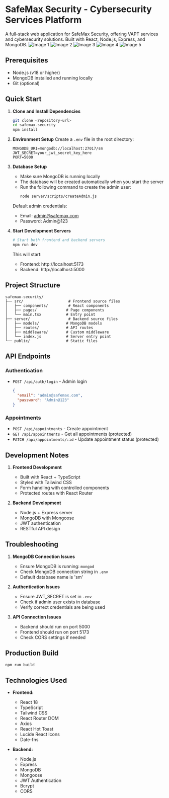 # SafeMax Security - Cybersecurity Services Platform

A full-stack web application for SafeMax Security, offering VAPT services and cybersecurity solutions. Built with React, Node.js, Express, and MongoDB.
![Image 1](https://github.com/ayushgupta9906/SafeMaxx/blob/sae/Screenshot%202024-11-10%20025039.png)
![Image 2](https://github.com/ayushgupta9906/SafeMaxx/blob/sae/Screenshot%202024-11-10%20025052.png)
![Image 3](https://github.com/ayushgupta9906/SafeMaxx/blob/sae/Screenshot%202024-11-10%20025103.png)
![Image 4](https://github.com/ayushgupta9906/SafeMaxx/blob/sae/Screenshot%202024-11-10%20025115.png)
![Image 5](https://github.com/ayushgupta9906/SafeMaxx/blob/sae/Screenshot%202024-11-10%20025127.png)


## Prerequisites

- Node.js (v18 or higher)
- MongoDB installed and running locally
- Git (optional)

## Quick Start

1. **Clone and Install Dependencies**
   ```bash
   git clone <repository-url>
   cd safemax-security
   npm install
   ```

2. **Environment Setup**
   Create a `.env` file in the root directory:
   ```
   MONGODB_URI=mongodb://localhost:27017/sm
   JWT_SECRET=your_jwt_secret_key_here
   PORT=5000
   ```

3. **Database Setup**
   - Make sure MongoDB is running locally
   - The database will be created automatically when you start the server
   - Run the following command to create the admin user:
     ```bash
     node server/scripts/createAdmin.js
     
     ```
   Default admin credentials:
   - Email: admin@safemax.com
   - Password: Admin@123

4. **Start Development Servers**
   ```bash
   # Start both frontend and backend servers
   npm run dev
   ```
   This will start:
   - Frontend: http://localhost:5173
   - Backend: http://localhost:5000

## Project Structure

```
safemax-security/
├── src/                    # Frontend source files
│   ├── components/         # React components
│   ├── pages/             # Page components
│   └── main.tsx           # Entry point
├── server/                 # Backend source files
│   ├── models/            # MongoDB models
│   ├── routes/            # API routes
│   ├── middleware/        # Custom middleware
│   └── index.js           # Server entry point
└── public/                # Static files
```

## API Endpoints

### Authentication
- `POST /api/auth/login` - Admin login
  ```json
  {
    "email": "admin@safemax.com",
    "password": "Admin@123"
  }
  ```

### Appointments
- `POST /api/appointments` - Create appointment
- `GET /api/appointments` - Get all appointments (protected)
- `PATCH /api/appointments/:id` - Update appointment status (protected)

## Development Notes

1. **Frontend Development**
   - Built with React + TypeScript
   - Styled with Tailwind CSS
   - Form handling with controlled components
   - Protected routes with React Router

2. **Backend Development**
   - Node.js + Express server
   - MongoDB with Mongoose
   - JWT authentication
   - RESTful API design

## Troubleshooting

1. **MongoDB Connection Issues**
   - Ensure MongoDB is running: `mongod`
   - Check MongoDB connection string in `.env`
   - Default database name is 'sm'

2. **Authentication Issues**
   - Ensure JWT_SECRET is set in `.env`
   - Check if admin user exists in database
   - Verify correct credentials are being used

3. **API Connection Issues**
   - Backend should run on port 5000
   - Frontend should run on port 5173
   - Check CORS settings if needed

## Production Build

```bash
npm run build
```

## Technologies Used

- **Frontend:**
  - React 18
  - TypeScript
  - Tailwind CSS
  - React Router DOM
  - Axios
  - React Hot Toast
  - Lucide React Icons
  - Date-fns

- **Backend:**
  - Node.js
  - Express
  - MongoDB
  - Mongoose
  - JWT Authentication
  - Bcrypt
  - CORS

